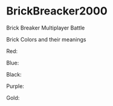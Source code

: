 # BrickBreacker2000
Brick Breaker Multiplayer Battle

Brick Colors and their meanings

Red:
 


Blue:

Black:

Purple:

Gold:



